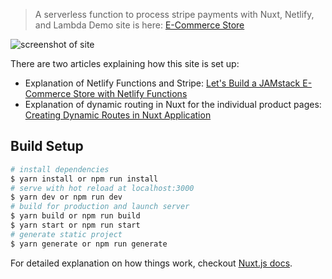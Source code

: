 > A serverless function to process stripe payments with Nuxt, Netlify, and Lambda
Demo site is here: [E-Commerce Store](https://ecommerce-netlify.netlify.com/)

![screenshot of site](https://s3-us-west-2.amazonaws.com/s.cdpn.io/28963/ecommerce-screenshot.jpg "E-Commerce Netlify Site")

There are two articles explaining how this site is set up:
* Explanation of Netlify Functions and Stripe: [Let's Build a JAMstack E-Commerce Store with Netlify Functions](https://css-tricks.com/lets-build-a-jamstack-e-commerce-store-with-netlify-functions/)
* Explanation of dynamic routing in Nuxt for the individual product pages: [Creating Dynamic Routes in Nuxt Application](https://css-tricks.com/creating-dynamic-routes-in-a-nuxt-application/)

## Build Setup

``` bash
# install dependencies
$ yarn install or npm run install
# serve with hot reload at localhost:3000
$ yarn dev or npm run dev
# build for production and launch server
$ yarn build or npm run build
$ yarn start or npm run start
# generate static project
$ yarn generate or npm run generate
```

For detailed explanation on how things work, checkout [Nuxt.js docs](https://nuxtjs.org).
